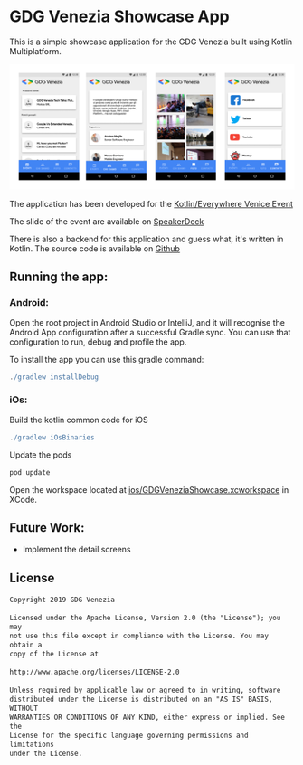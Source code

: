 # GDG Venezia Showcase App

This is a simple showcase application for the GDG Venezia built using Kotlin Multiplatform.

<p align="center">
<img width="800px" src="https://github.com/GDG-Venezia/gdg-venezia-showcase-app/blob/develop/screens.png?raw=true">
</p>

The application has been developed for the [Kotlin/Everywhere Venice Event](https://www.meetup.com/it-IT/GDG-Venezia/events/265665209/) 

The slide of the event are available on [SpeakerDeck](http://bit.ly/gdgvenezia-kmp-slide)

There is also a backend for this application and guess what, it's written in Kotlin. The source code is available on [Github](https://github.com/GDG-Venezia/gdg-venezia-showcase-app-backend)

## Running the app:

### Android:

Open the root project in Android Studio or IntelliJ, and it will recognise the Android App configuration after a
successful Gradle sync. You can use that configuration to run, debug and profile the app.

To install the app you can use this gradle command:

```groovy
./gradlew installDebug
```

### iOs:

Build the kotlin common code for iOS

```groovy
./gradlew iOsBinaries
```
Update the pods

```bash
pod update
```
Open the workspace located at [ios/GDGVeneziaShowcase.xcworkspace](/ios/GDGVeneziaShowcase.xcworkspace) 
in XCode. 

## Future Work:

- Implement the detail screens

## License

    Copyright 2019 GDG Venezia

    Licensed under the Apache License, Version 2.0 (the "License"); you may 
    not use this file except in compliance with the License. You may obtain a 
    copy of the License at

    http://www.apache.org/licenses/LICENSE-2.0

    Unless required by applicable law or agreed to in writing, software 
    distributed under the License is distributed on an "AS IS" BASIS, WITHOUT 
    WARRANTIES OR CONDITIONS OF ANY KIND, either express or implied. See the 
    License for the specific language governing permissions and limitations 
    under the License.
